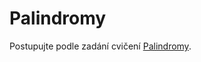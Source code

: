 # Palindromy

Postupujte podle zadání cvičení [Palindromy](https://kodim.cz/vyvoj-webu/daweb/js1/cykly/cv-foreach/palindromy).
